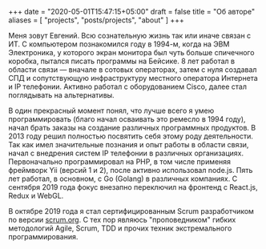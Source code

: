 +++
date = "2020-05-01T15:47:15+05:00"
draft = false
title = "Об авторе"
aliases = [
	"projects",
	"posts/projects",
	"about"
]
+++

Меня зовут Евгений. Всю сознательную жизнь так или иначе связан с ИТ. С компьютером познакомился году в 1994-м, когда на ЭВМ Электроника, у которого экран монитора был чуть больше спичечного коробка, пытался писать программы на Бейсике. 8 лет работал в области связи&nbsp;&mdash; вначале в сотовых операторах, затем с нуля создавал СПД и сопутствующую инфраструктуру местного оператора Интернета и IP телефонии. Активно работал с оборудованием Cisco, далее стал поглядывать на альтернативы.

В один прекрасный момент понял, что лучше всего я умею программировать (благо начал осваивать это ремесло в 1994 году), начал брать заказы на создание различных программных продуктов. В 2013 году решил полностью посвятить себя этому роду деятельности. Так как имел значительные познания и опыт работы в области связи, начал с внедрения систем IP телефонии в различных организациях. Первоначально программировал на PHP, в том числе применяя фреймворк Yii (версий 1 и 2), после активно использовал node.js. Пять лет работал, в основном, c Go (Golang) в различных компаниях. С сентября 2019 года фокус внезапно переключил на фронтенд с React.js, Redux и WebGL.

В октябре 2019 года я стал сертифицированным Scrum разработчиком по версии [scrum.org](https://www.scrum.org/certificates/466107). С тех пор являюсь "проповедником" гибких методологий Agile, Scrum, TDD и прочих техник экстремального программирования.
